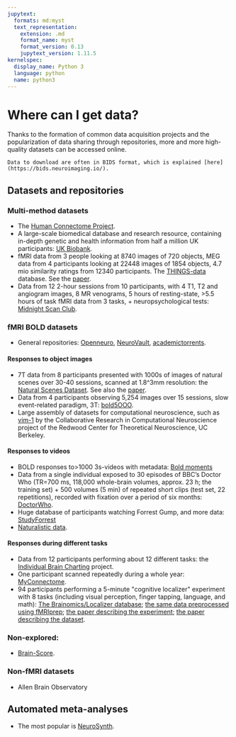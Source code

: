 ```yaml
---
jupytext:
  formats: md:myst
  text_representation:
    extension: .md
    format_name: myst
    format_version: 0.13
    jupytext_version: 1.11.5
kernelspec:
  display_name: Python 3
  language: python
  name: python3
---
```


# Where can I get data?

Thanks to the formation of common data acquisition projects and the 
popularization of data sharing through repositories, more and more high-quality datasets can be accessed online.

```{Note}
Data to download are often in BIDS format, which is explained [here](https://bids.neuroimaging.io/).
```

## Datasets and repositories
### Multi-method datasets
- The [Human Connectome Project](https://www.humanconnectome.org/).
- A large-scale biomedical database and research resource, containing in-depth genetic and health information from half a million UK participants: [UK Biobank](https://www.ukbiobank.ac.uk).
- fMRI data from 3 people looking at 8740 images of 720 objects, MEG data from 4 participants looking at 22448 images of 1854 objects, 4.7 mio similarity ratings from 12340 participants. The [THINGS-data](https://things-initiative.org) database. See the [paper](https://doi.org/10.7554/eLife.82580).
- Data from 12 2-hour sessions from 10 participants, with 4 T1, T2 and angiogram images, 8 MR venograms, 5 hours of resting-state, >5.5 hours of task fMRI data from 3 tasks, + neuropsychological tests: [Midnight Scan Club](https://openneuro.org/datasets/ds000224).

### fMRI BOLD datasets
- General repositories: [Openneuro](https://openneuro.org/), [NeuroVault](https://neurovault.org/), [academictorrents](https://academictorrents.com/browse.php?search=fmri).

#### Responses to object images

- 7T data from 8 participants presented with 1000s of images of natural scenes over 30-40 sessions, scanned at 1.8^3mm resolution: the [Natural Scenes Dataset](http://naturalscenesdataset.org). See also the [paper](https://doi.org/10.1038/s41593-021-00962-x).
- Data from 4 participants observing 5,254 images over 15 sessions, slow event-related paradigm, 3T: [bold5OOO](https://bold5000-dataset.github.io/website/).
- Large assembly of datasets for computational neuroscience, such as [vim-1](https://crcns.org/data-sets/vc/vim-1) by the Collaborative Research in Computational Neuroscience project of the Redwood Center for Theoretical Neuroscience, UC Berkeley.

#### Responses to videos
- BOLD responses to>1000 3s-videos with metadata: [Bold moments](https://www.biorxiv.org/content/10.1101/2023.03.12.530887v1.full.pdf)
- Data from a single individual exposed to 30 episodes of BBC’s Doctor Who (TR=700 ms, 118,000 whole-brain volumes, approx. 23 h; the training set) + 500 volumes (5 min) of repeated short clips (test set, 22 repetitions), recorded with fixation over a period of six months: [DoctorWho](https://data.donders.ru.nl/collections/di/dcc/DSC_2018.00082_134?0).
- Huge database of participants watching Forrest Gump, and more data: [StudyForrest](http://www.studyforrest.org)
- [Naturalistic data](https://naturalistic-data.org).

#### Responses during different tasks
- Data from 12 participants performing about 12 different tasks: the [Individual Brain Charting](https://www.nature.com/articles/sdata2018105) project.
- One participant scanned repeatedly during a whole year: [MyConnectome](http://www.myconnectome.org).
- 94 participants performing a 5-minute "cognitive localizer" experiment with 8 tasks (including visual perception, finger tapping, language, and math): [The Brainomics/Localizer database](https://osf.io/vhtf6/files/osfstorage); [the same data preprocessed using fMRIprep](https://gin.g-node.org/ljchang/Localizer); [the paper describing the experiment](https://doi.org/10.1186/1471-2202-8-91); [the paper describing the dataset](https://doi.org/10.1016/j.neuroimage.2015.09.052).

### Non-explored: 
- [Brain-Score](https://paperswithcode.com/dataset/brain-score).

### Non-fMRI datasets
- Allen Brain Observatory

## Automated meta-analyses
- The most popular is [NeuroSynth](https://neurosynth.org/).

